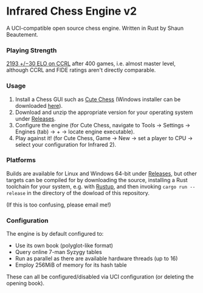 # Infrared Chess Engine v2

A UCI-compatible open source chess engine. Written in Rust by Shaun Beautement. 

### Playing Strength
[2193 +/−30 ELO on CCRL](https://www.computerchess.org.uk/ccrl/4040/cgi/engine_details.cgi?print=Details&match_length=30&eng=Infrared+2.0.2+64-bit) after 400 games, i.e. almost master level, although CCRL and FIDE ratings aren't directly comparable.

### Usage
1. Install a Chess GUI such as [Cute Chess](https://cutechess.com/) (Windows installer can be downloaded [here](https://github.com/cutechess/cutechess/releases/download/1.2.0/cutechess_setup.exe)).
2. Download and unzip the appropriate version for your operating system under [Releases](https://github.com/SFBdragon/Infrared2/releases).
3. Configure the engine (for Cute Chess, navigate to Tools -> Settings -> Engines (tab) -> + -> locate engine executable).
4. Play against it! (for Cute Chess, Game -> New -> set a player to CPU -> select your configuration for Infrared 2).

### Platforms
Builds are available for Linux and Windows 64-bit under [Releases](https://github.com/SFBdragon/Infrared2/releases), but other targets can be compiled for by downloading the source, installing a Rust toolchain for your system, e.g. with [Rustup](https://www.rust-lang.org/tools/install), and then invoking `cargo run --release` in the directory of the dowload of this repository. 

(If this is too confusing, please email me!)

### Configuration
The engine is by default configured to:
- Use its own book (polyglot-like format)
- Query online 7-man Syzygy tables
- Run as parallel as there are available hardware threads (up to 16)
- Employ 256MiB of memory for its hash table

These can all be configured/disabled via UCI configuration (or deleting the opening book).
